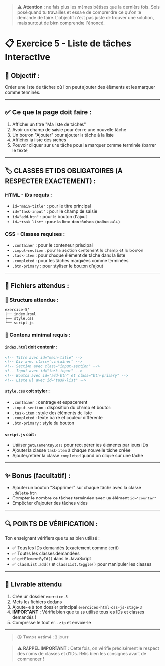 > ⚠️ **Attention** : ne fais plus les mêmes bêtises que la dernière fois. Sois posé quand tu travailles et essaie de comprendre ce qu'on te demande de faire. L'objectif n'est pas juste de trouver une solution, mais surtout de bien comprendre l'énoncé.

# 📋 Exercice 5 - Liste de tâches interactive

## 🎯 Objectif :

Créer une liste de tâches où l'on peut ajouter des éléments et les marquer comme terminés.

---

## ✅ Ce que la page doit faire :

1. Afficher un titre "Ma liste de tâches"
2. Avoir un champ de saisie pour écrire une nouvelle tâche
3. Un bouton "Ajouter" pour ajouter la tâche à la liste
4. Afficher la liste des tâches
5. Pouvoir cliquer sur une tâche pour la marquer comme terminée (barrer le texte)

---

## 🏷️ **CLASSES ET IDS OBLIGATOIRES** (À RESPECTER EXACTEMENT) :

### HTML - IDs requis :
- `id="main-title"` : pour le titre principal
- `id="task-input"` : pour le champ de saisie
- `id="add-btn"` : pour le bouton d'ajout
- `id="task-list"` : pour la liste des tâches (balise `<ul>`)

### CSS - Classes requises :
- `.container` : pour le conteneur principal
- `.input-section` : pour la section contenant le champ et le bouton
- `.task-item` : pour chaque élément de tâche dans la liste
- `.completed` : pour les tâches marquées comme terminées
- `.btn-primary` : pour styliser le bouton d'ajout

---

## 📂 Fichiers attendus :

### 📁 Structure attendue :

```
exercice-5/
├── index.html
├── style.css
└── script.js
```

### 📄 Contenu minimal requis :

#### `index.html` doit contenir :
```html
<!-- Titre avec id="main-title" -->
<!-- Div avec class="container" -->
<!-- Section avec class="input-section" -->
<!-- Input avec id="task-input" -->
<!-- Bouton avec id="add-btn" et class="btn-primary" -->
<!-- Liste ul avec id="task-list" -->
```

#### `style.css` doit styler :
- `.container` : centrage et espacement
- `.input-section` : disposition du champ et bouton
- `.task-item` : style des éléments de liste
- `.completed` : texte barré et couleur différente
- `.btn-primary` : style du bouton

#### `script.js` doit :
- Utiliser `getElementById()` pour récupérer les éléments par leurs IDs
- Ajouter la classe `task-item` à chaque nouvelle tâche créée
- Ajouter/retirer la classe `completed` quand on clique sur une tâche

---

## ✨ Bonus (facultatif) :

* Ajouter un bouton "Supprimer" sur chaque tâche avec la classe `.delete-btn`
* Compter le nombre de tâches terminées avec un élément `id="counter"`
* Empêcher d'ajouter des tâches vides

---

## 🔍 **POINTS DE VÉRIFICATION** :

Ton enseignant vérifiera que tu as bien utilisé :
- ✅ Tous les IDs demandés (exactement comme écrit)
- ✅ Toutes les classes demandées
- ✅ `getElementById()` dans le JavaScript
- ✅ `classList.add()` et `classList.toggle()` pour manipuler les classes

---

## 🚀 Livrable attendu

1. Crée un dossier `exercice-5`
2. Mets les fichiers dedans
3. Ajoute-le à ton dossier principal `exercices-html-css-js-stage-3`
4. **IMPORTANT** : Vérifie bien que tu as utilisé tous les IDs et classes demandés !
5. Compresse le tout en `.zip` et envoie-le

---

> 🕒 Temps estimé : 2 jours

> ⚠️ **RAPPEL IMPORTANT** : Cette fois, on vérifie précisément le respect des noms de classes et d'IDs. Relis bien les consignes avant de commencer !